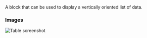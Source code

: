 A block that can be used to display a vertically oriented list of data.

### Images

![Table screenshot](https://gitlab.com/appsemble/appsemble/-/raw/0.27.1/config/assets/list.png)
